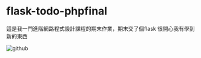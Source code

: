 # flask-todo-phpfinal
這是我一門進階網路程式設計課程的期末作業，期末交了個flask
很開心我有學到新的東西

![github](https://user-images.githubusercontent.com/34878559/114419375-f2e76880-9be5-11eb-8d15-edb1ba216872.gif)
